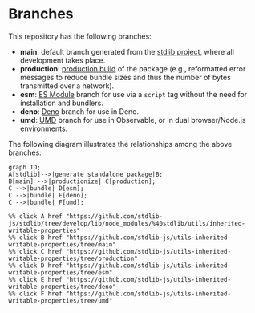 <!--

@license Apache-2.0

Copyright (c) 2022 The Stdlib Authors.

Licensed under the Apache License, Version 2.0 (the "License");
you may not use this file except in compliance with the License.
You may obtain a copy of the License at

    http://www.apache.org/licenses/LICENSE-2.0

Unless required by applicable law or agreed to in writing, software
distributed under the License is distributed on an "AS IS" BASIS,
WITHOUT WARRANTIES OR CONDITIONS OF ANY KIND, either express or implied.
See the License for the specific language governing permissions and
limitations under the License.

-->

# Branches

This repository has the following branches:

-   **main**: default branch generated from the [stdlib project][stdlib-url], where all development takes place.
-   **production**: [production build][production-url] of the package (e.g., reformatted error messages to reduce bundle sizes and thus the number of bytes transmitted over a network).
-   **esm**: [ES Module][esm-url] branch for use via a `script` tag without the need for installation and bundlers.
-   **deno**: [Deno][deno-url] branch for use in Deno.
-   **umd**: [UMD][umd-url] branch for use in Observable, or in dual browser/Node.js environments.

The following diagram illustrates the relationships among the above branches:

```mermaid
graph TD;
A[stdlib]-->|generate standalone package|B;
B[main] -->|productionize| C[production];
C -->|bundle| D[esm];
C -->|bundle| E[deno];
C -->|bundle| F[umd];

%% click A href "https://github.com/stdlib-js/stdlib/tree/develop/lib/node_modules/%40stdlib/utils/inherited-writable-properties"
%% click B href "https://github.com/stdlib-js/utils-inherited-writable-properties/tree/main"
%% click C href "https://github.com/stdlib-js/utils-inherited-writable-properties/tree/production"
%% click D href "https://github.com/stdlib-js/utils-inherited-writable-properties/tree/esm"
%% click E href "https://github.com/stdlib-js/utils-inherited-writable-properties/tree/deno"
%% click F href "https://github.com/stdlib-js/utils-inherited-writable-properties/tree/umd"
```

[stdlib-url]: https://github.com/stdlib-js/stdlib/tree/develop/lib/node_modules/%40stdlib/utils/inherited-writable-properties
[production-url]: https://github.com/stdlib-js/utils-inherited-writable-properties/tree/production
[deno-url]: https://github.com/stdlib-js/utils-inherited-writable-properties/tree/deno
[umd-url]: https://github.com/stdlib-js/utils-inherited-writable-properties/tree/umd
[esm-url]: https://github.com/stdlib-js/utils-inherited-writable-properties/tree/esm
